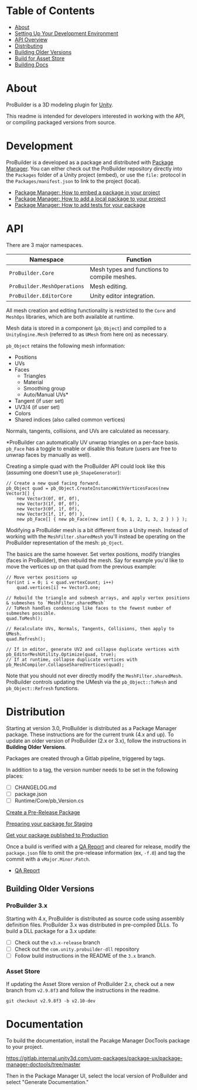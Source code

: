 # Table of Contents

- [About](#about)
- [Setting Up Your Development Environment](#development)
- [API Overview](#api)
- [Distributing](#distribution)
- [Building Older Versions](#older-versions)
- [Build for Asset Store](#asset-store)
- [Building Docs](#documentation)

# About

ProBuilder is a 3D modeling plugin for [Unity](https://unity3d.com).

This readme is intended for developers interested in working with the API, or
compiling packaged versions from source.

# Development

ProBuilder is a developed as a package and distributed with [Package Manager](https://docs.unity3d.com/Packages/com.unity.package-manager-ui@1.8/manual/index.html). You can either check out the ProBuilder repository directly into the `Packages` folder of a Unity project (embed), or use the `file:` protocol in the `Packages/manifest.json` to link to the project (local).

- [Package Manager: How to embed a package in your project](https://confluence.hq.unity3d.com/display/PAK/How+to+embed+a+package+in+your+project)
- [Package Manager: How to add a local package to your project](https://confluence.hq.unity3d.com/display/PAK/How+to+add+a+local+package+to+your+project)
- [Package Manager: How to add tests for your package](https://confluence.hq.unity3d.com/display/PAK/How+to+add+a+test+project+for+your+package)

# API

There are 3 major namespaces.

| Namespace | Function |
|--|--|
| `ProBuilder.Core` | Mesh types and functions to compile meshes. |
| `ProBuilder.MeshOperations` | Mesh editing. |
| `ProBuilder.EditorCore` | Unity editor integration. |

All mesh creation and editing functionality is restricted to the `Core` and
`MeshOps` libraries, which are both available at runtime.

Mesh data is stored in a component (`pb_Object`) and compiled to a
`UnityEngine.Mesh` (referred to as `UMesh` from here on) as necessary.

`pb_Object` retains the following mesh information:

- Positions
- UVs
- Faces
	- Triangles
	- Material
	- Smoothing group
	- Auto/Manual UVs*
- Tangent (if user set)
- UV3/4 (if user set)
- Colors
- Shared indices (also called common vertices)

Normals, tangents, collisions, and UVs are calculated as necessary.

\*ProBuilder can automatically UV unwrap triangles on a per-face basis. `pb_Face`
has a toggle to enable or disable this feature (users are free to unwrap faces
by manually as well).

Creating a simple quad with the ProBuilder API could look like this (assuming
one doesn't use `pb_ShapeGenerator`):

```
// Create a new quad facing forward.
pb_Object quad = pb_Object.CreateInstanceWithVerticesFaces(new Vector3[] {
	new Vector3(0f, 0f, 0f),
	new Vector3(1f, 0f, 0f),
	new Vector3(0f, 1f, 0f),
	new Vector3(1f, 1f, 0f) },
	new pb_Face[] { new pb_Face(new int[] { 0, 1, 2, 1, 3, 2 } ) } );
```

Modifying a ProBuilder mesh is a bit different from a Unity mesh. Instead of
working with the `MeshFilter.sharedMesh` you'll instead be operating on the
ProBuilder representation of the mesh: `pb_Oject`.

The basics are the same however. Set vertex positions, modify triangles (faces
in ProBuilder), then rebuild the mesh. Say for example you'd like to move the
vertices up on that quad from the previous example:

```
// Move vertex positions up
for(int i = 0; i < quad.vertexCount; i++)
	quad.vertices[i] += Vector3.one;

// Rebuild the triangle and submesh arrays, and apply vertex positions & submeshes to `MeshFilter.sharedMesh`
// ToMesh handles condensing like faces to the fewest number of submeshes possible.
quad.ToMesh();

// Recalculate UVs, Normals, Tangents, Collisions, then apply to UMesh.
quad.Refresh();

// If in editor, generate UV2 and collapse duplicate vertices with
pb_EditorMeshUtility.Optimize(quad, true);
// If at runtime, collapse duplicate vertices with
pb_MeshCompiler.CollapseSharedVertices(quad);
```

Note that you should not ever directly modify the `MeshFilter.sharedMesh`.
ProBuilder controls updating the UMesh via the `pb_Object::ToMesh` and
`pb_Object::Refresh` functions.

# Distribution

Starting at version 3.0, ProBuilder is distributed as a Package Manager package. These instructions are for the current trunk (4.x and up). To update an older version of ProBuilder (2.x or 3.x), follow the instructions in **Building Older Versions**.

Packages are created through a Gitlab pipeline, triggered by tags.

In addition to a tag, the version number needs to be set in the following places:

- [ ] CHANGELOG.md
- [ ] package.json
- [ ] Runtime/Core/pb_Version.cs

[Create a Pre-Release Package](https://gitlab.internal.unity3d.com/upm-packages/upm-package-template#create-a-pre-release-package)

[Preparing your package for Staging](https://gitlab.internal.unity3d.com/upm-packages/upm-package-template#preparing-your-package-for-staging)

[Get your package published to Production](https://gitlab.internal.unity3d.com/upm-packages/upm-package-template#get-your-package-published-to-production)

Once a build is verified with a [QA Report](https://drive.google.com/drive/u/0/folders/1neI43BrzpTmyHvE5Qe5TN8YVHTOp-5Dd) and cleared for release, modify the `package.json` file to omit the pre-release information (ex, `-f.0`) and tag the commit with a `vMajor.Minor.Patch`.

- [QA Report](https://docs.google.com/document/d/1uGJV1Wkij_fqB_TeCAUDYoYoSiU1IryoKrjtzPRxN4g/edit)

## Building Older Versions

### ProBuilder 3.x

Starting with 4.x, ProBuilder is distributed as source code using assembly definition files. ProBuilder 3.x was distributed in pre-compiled DLLs. To build a DLL package for a 3.x update:

- [ ] Check out the `v3.x-release` branch
- [ ] Check out the `com.unity.probuilder-dll` repository
- [ ] Follow build instructions in the README of the `3.x` branch.

### Asset Store

If updating the Asset Store version of ProBuilder 2.x, check out a new branch from `v2.9.8f3` and follow the instructions in the readme.

`git checkout v2.9.8f3 -b v2.10-dev`

# Documentation

To build the documentation, install the Pacakge Manager DocTools package to your project.

https://gitlab.internal.unity3d.com/upm-packages/package-ux/package-manager-doctools/tree/master

Then in the Package Manager UI, select the local version of ProBuilder and select "Generate Documentation."